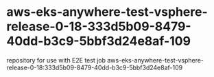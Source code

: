 # aws-eks-anywhere-test-vsphere-release-0-18-333d5b09-8479-40dd-b3c9-5bbf3d24e8af-109
repository for use with E2E test job aws-eks-anywhere-test-vsphere-release-0-18:333d5b09-8479-40dd-b3c9-5bbf3d24e8af-109

